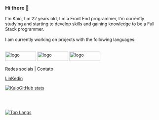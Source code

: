 ### Hi there 👋

I'm Kaio, I'm 22 years old, I'm a Front End programmer, I'm currently studying and starting to develop skills and gaining knowledge to be a Full Stack programmer.
<br>
<br>
I am currently working on projects with the following languages:

<br>

<img src="https://img.shields.io/badge/HTML5-E34F26?style=for-the-badge&logo=html5&logoColor=white" alt="logo" width=100px height=30px>
<img src="https://img.shields.io/badge/CSS3-1572B6?style=for-the-badge&logo=css3&logoColor=white" alt="logo" width=100px height=30px>
<img src="https://img.shields.io/badge/JavaScript-323330?style=for-the-badge&logo=javascript&logoColor=F7DF1E" alt="logo" width=100px height=30px>

Redes sociais | Contato 
<p>
<a href="https://www.linkedin.com/in/kaio-candido-9813b0285/" target=blank>LinKedin<a>



[![KaioGitHub stats](https://github-readme-stats.vercel.app/api?username=kaiocandido)](https://github.com/anuraghazra/github-readme-stats)

<br>
<br>

[![Top Langs](https://github-readme-stats.vercel.app/api/top-langs/?username=kaiocandido)](https://github.com/anuraghazra/github-readme-stats)
